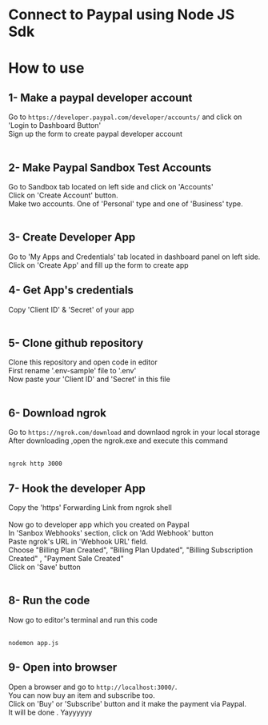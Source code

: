 # Connect to Paypal using Node JS Sdk

# How to use

## 1- Make a paypal developer account
Go to `https://developer.paypal.com/developer/accounts/` and click on 'Login to Dashboard Button'<br />
Sign up the form to create paypal developer account<br /><br />

## 2- Make Paypal Sandbox Test Accounts
Go to Sandbox tab located on left side and click on 'Accounts'<br />
Click on 'Create Account' button.<br />
Make two accounts. One of 'Personal' type and one of 'Business' type.<br /><br />


## 3- Create Developer App 
Go to 'My Apps and Credentials' tab located in dashboard panel on left side.<br />
Click on 'Create App' and fill up the form to create app<br />

## 4- Get App's credentials
 Copy 'Client ID' & 'Secret' of your app<br /><br />

## 5- Clone github repository 
Clone this repository and open code in editor<br />
First rename '.env-sample' file to '.env'<br />
Now paste your 'Client ID' and 'Secret' in this file<br /><br />


## 6- Download ngrok
Go to `https://ngrok.com/download` and downlaod ngrok in your local storage<br />
After downloading ,open the ngrok.exe and execute this command<br /><br />

```
ngrok http 3000
```

## 7- Hook the developer App
Copy the 'https' Forwarding Link from ngrok shell <br /><br />
Now go to developer app which you created on Paypal<br />
In 'Sanbox Webhooks' section, click on 'Add Webhook' button<br />
Paste ngrok's URL in 'Webhook URL' field.<br />
Choose "Billing Plan Created", "Billing Plan Updated", "Billing Subscription Created" , "Payment Sale Created"<br />
Click on 'Save' button<br /><br />



## 8- Run the code
Now go to editor's terminal and run this code<br/><br/>

```
nodemon app.js
```

## 9- Open into browser
Open a browser and go to `http://localhost:3000/`.<br />
You can now buy an item and subscribe too.<br />
Click on 'Buy' or 'Subscribe' button and it make the payment via Paypal.<br />
It will be done . Yayyyyyy<br />